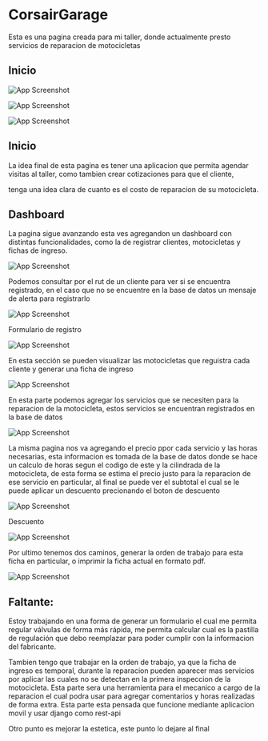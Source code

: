 # CorsairGarage
Esta es una pagina creada para mi taller, donde actualmente presto servicios de reparacion de motocicletas

## Inicio

![App Screenshot](https://i.postimg.cc/kGHBcggD/imagen-2022-12-21-175952674.png)

![App Screenshot](https://i.postimg.cc/T2BbgtL0/imagen-2022-12-21-180057857.png)

![App Screenshot](https://i.postimg.cc/tJ6YBHZ5/imagen-2022-12-21-180201325.png)

## Inicio
<p> La idea final de esta pagina es tener una aplicacion que permita agendar visitas al taller, como tambien crear cotizaciones para que el cliente,  </p>
<p> tenga una idea clara de cuanto es el costo de reparacion de su motocicleta.  </p>





## Dashboard
<p>La pagina sigue avanzando esta ves agregandon un dashboard con distintas funcionalidades, como la de registrar clientes, motocicletas y fichas de ingreso.</p>

![App Screenshot](https://i.postimg.cc/J4KrN1W0/imagen-2023-02-21-183015187.png)


<p>Podemos consultar por el rut de un cliente para ver si se encuentra registrado, en el caso que no se encuentre en la base de datos un mensaje de alerta para registrarlo </p>

![App Screenshot](https://i.postimg.cc/xTVbN9VB/imagen-2023-02-21-183822095.png)

<p>Formulario de registro</p>

![App Screenshot](https://i.postimg.cc/Y060zmBZ/imagen-2023-02-21-183907170.png)

<p>En esta sección se pueden visualizar las motocicletas que reguistra cada cliente y generar una ficha de ingreso</p>

![App Screenshot](https://i.postimg.cc/KvsSs8cH/imagen-2023-02-21-184055913.png)

<p>En esta parte podemos agregar los servicios que se necesiten para la reparacion de la motocicleta, estos servicios se encuentran registrados en la base de datos</p>

![App Screenshot](https://i.postimg.cc/G2zS8XH5/imagen-2023-02-21-184412235.png)

<p>La misma pagina nos va agregando el precio ppor cada servicio y las horas necesarias, esta informacion es tomada de la base de datos donde se hace un calculo de horas segun el codigo de este y la cilindrada de la motocicleta, de esta forma se estima el precio justo para la reparacion de ese servicio en particular, al final se puede ver el subtotal el cual se le puede aplicar un descuento precionando el boton de descuento</p>

![App Screenshot](https://i.postimg.cc/W3p5v0X6/imagen-2023-02-21-184517060.png)

<p>Descuento</p>

![App Screenshot](https://i.postimg.cc/K8BbkyFp/imagen-2023-02-21-184742279.png)

<p>Por ultimo tenemos dos caminos, generar la orden de trabajo para esta ficha en particular, o imprimir la ficha actual en formato pdf.</p>

![App Screenshot](https://i.postimg.cc/qvsfBXX9/imagen-2023-02-21-184916365.png)

## Faltante:

<p>Estoy trabajando en una forma de generar un formulario el cual me permita regular válvulas de forma más rápida, me permita calcular cual es la pastilla de regulación que debo reemplazar para poder cumplir con la informacion del fabricante.</p>

<p>Tambien tengo que trabajar en la orden de trabajo, ya que la ficha de ingreso es temporal, durante la reparacion pueden aparecer mas servicios por aplicar las cuales no se detectan en la primera inspeccion de la motocicleta. Esta parte sera una herramienta para el mecanico a cargo de la reparacion el cual podra usar para agregar comentarios y horas realizadas de forma extra. Esta parte esta pensada que funcione mediante aplicacion movil y usar django como rest-api</p>

<p>Otro punto es mejorar la estetica, este punto lo dejare al final</p>
